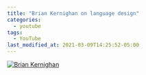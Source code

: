 ```yaml
---
title: "Brian Kernighan on language design"
categories:
  - youtube
tags:
  - YouTube
last_modified_at: 2021-03-09T14:25:52-05:00
---
```


[![Brian Kernighan](https://img.youtube.com/vi/Sg4U4r_AgJU/0.jpg)](https://www.youtube.com/watch?v=Sg4U4r_AgJU "Everything Is AWESOME")
